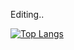 Editing..


[![Top Langs](https://github-readme-stats.vercel.app/api/top-langs/?username=zip-sa)](https://github.com/anuraghazra/github-readme-stats)
